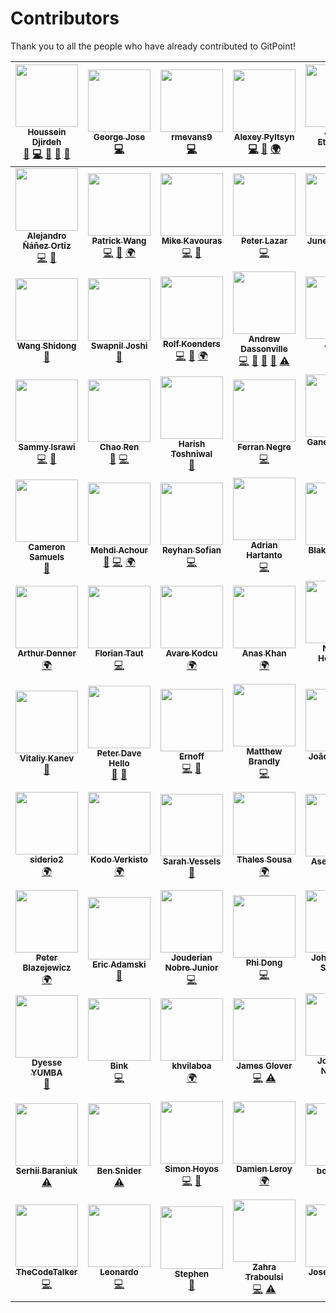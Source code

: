 # Contributors

Thank you to all the people who have already contributed to GitPoint!

<!-- ALL-CONTRIBUTORS-LIST:START - Do not remove or modify this section -->
| [<img src="https://avatars0.githubusercontent.com/u/12476932?v=3" width="100px;"/><br /><sub><b>Houssein Djirdeh</b></sub>](https://houssein.me)<br />[💬](#question-housseindjirdeh "Answering Questions") [💻](https://github.com/gitpoint/git-point/commits?author=housseindjirdeh "Code") [🎨](#design-housseindjirdeh "Design") [📖](https://github.com/gitpoint/git-point/commits?author=housseindjirdeh "Documentation") [👀](#review-housseindjirdeh "Reviewed Pull Requests") | [<img src="https://avatars0.githubusercontent.com/u/6994514?s=460&v=4" width="100px;"/><br /><sub><b>George Jose</b></sub>](https://github.com/g2jose)<br />[💻](https://github.com/gitpoint/git-point/commits?author=g2jose "Code") | [<img src="https://avatars3.githubusercontent.com/u/14151327?v=3" width="100px;"/><br /><sub><b>rmevans9</b></sub>](https://github.com/rmevans9)<br />[💻](https://github.com/gitpoint/git-point/commits?author=rmevans9 "Code") | [<img src="https://avatars1.githubusercontent.com/u/4408379?v=3" width="100px;"/><br /><sub><b>Alexey Pyltsyn</b></sub>](http://lex111.ru)<br />[💻](https://github.com/gitpoint/git-point/commits?author=lex111 "Code") [🐛](https://github.com/gitpoint/git-point/issues?q=author%3Alex111 "Bug reports") [🌍](#translation-lex111 "Translation") | [<img src="https://avatars2.githubusercontent.com/u/10660468?v=3" width="100px;"/><br /><sub><b>Jason Etcovitch</b></sub>](https://jasonet.co)<br />[💻](https://github.com/gitpoint/git-point/commits?author=JasonEtco "Code") | [<img src="https://avatars1.githubusercontent.com/u/1166143?v=3" width="100px;"/><br /><sub><b>Hosmel Quintana</b></sub>](http://hosmelq.com)<br />[💻](https://github.com/gitpoint/git-point/commits?author=hosmelq "Code") |
| :---: | :---: | :---: | :---: | :---: | :---: |
| [<img src="https://avatars0.githubusercontent.com/u/464978?v=3" width="100px;"/><br /><sub><b>Alejandro Ñáñez Ortiz</b></sub>](http://co.linkedin.com/in/alejandronanez/)<br />[💻](https://github.com/gitpoint/git-point/commits?author=alejandronanez "Code") [👀](#review-alejandronanez "Reviewed Pull Requests") | [<img src="https://avatars3.githubusercontent.com/u/3055294?v=3" width="100px;"/><br /><sub><b>Patrick Wang</b></sub>](https://patw.me)<br />[💻](https://github.com/gitpoint/git-point/commits?author=patw0929 "Code") [🐛](https://github.com/gitpoint/git-point/issues?q=author%3Apatw0929 "Bug reports") [🌍](#translation-patw0929 "Translation") | [<img src="https://avatars5.githubusercontent.com/u/627794?v=4" width="100px;"/><br /><sub><b>Mike Kavouras</b></sub>](https://github.com/mikekavouras)<br />[💻](https://github.com/gitpoint/git-point/commits?author=mikekavouras "Code") [🐛](https://github.com/gitpoint/git-point/issues?q=author%3Amikekavouras "Bug reports") | [<img src="https://avatars4.githubusercontent.com/u/4848554?v=4" width="100px;"/><br /><sub><b>Peter Lazar</b></sub>](https://github.com/peterlazar1993)<br />[💻](https://github.com/gitpoint/git-point/commits?author=peterlazar1993 "Code") | [<img src="https://avatars6.githubusercontent.com/u/5106887?v=4" width="100px;"/><br /><sub><b>June Domingo</b></sub>](https://github.com/junedomingo)<br />[💻](https://github.com/gitpoint/git-point/commits?author=junedomingo "Code") [🐛](https://github.com/gitpoint/git-point/issues?q=author%3Ajunedomingo "Bug reports") | [<img src="https://avatars7.githubusercontent.com/u/9287184?v=4" width="100px;"/><br /><sub><b>Antoine Boisadam</b></sub>](https://github.com/Antoine38660)<br />[💻](https://github.com/gitpoint/git-point/commits?author=Antoine38660 "Code") [🐛](https://github.com/gitpoint/git-point/issues?q=author%3AAntoine38660 "Bug reports") |
| [<img src="https://avatars6.githubusercontent.com/u/13142418?v=4" width="100px;"/><br /><sub><b>Wang Shidong</b></sub>](https://wsdjeg.github.io)<br />[📖](https://github.com/gitpoint/git-point/commits?author=wsdjeg "Documentation") | [<img src="https://avatars4.githubusercontent.com/u/2190589?v=4" width="100px;"/><br /><sub><b>Swapnil Joshi</b></sub>](http://swapnilmj.users.sourceforge.net/)<br />[📖](https://github.com/gitpoint/git-point/commits?author=swapnilmj "Documentation") | [<img src="https://avatars5.githubusercontent.com/u/408959?v=4" width="100px;"/><br /><sub><b>Rolf Koenders</b></sub>](https://github.com/RolfKoenders)<br />[💻](https://github.com/gitpoint/git-point/commits?author=RolfKoenders "Code") [🐛](https://github.com/gitpoint/git-point/issues?q=author%3ARolfKoenders "Bug reports") [🌍](#translation-RolfKoenders "Translation") | [<img src="https://avatars1.githubusercontent.com/u/10191084?v=4" width="100px;"/><br /><sub><b>Andrew Dassonville</b></sub>](https://andrewda.me)<br />[💻](https://github.com/gitpoint/git-point/commits?author=andrewda "Code") [💬](#question-andrewda "Answering Questions") [🐛](https://github.com/gitpoint/git-point/issues?q=author%3Aandrewda "Bug reports") [👀](#review-andrewda "Reviewed Pull Requests") [⚠️](https://github.com/gitpoint/git-point/commits?author=andrewda "Tests") | [<img src="https://avatars0.githubusercontent.com/u/2076088?v=4" width="100px;"/><br /><sub><b>Anton</b></sub>](https://medium.com/@antondomashnev)<br />[💻](https://github.com/gitpoint/git-point/commits?author=Antondomashnev "Code") | [<img src="https://avatars0.githubusercontent.com/u/14795799?v=4" width="100px;"/><br /><sub><b>Xuezheng Ma</b></sub>](https://github.com/xuezhma)<br />[💻](https://github.com/gitpoint/git-point/commits?author=xuezhma "Code") |
| [<img src="https://avatars0.githubusercontent.com/u/8962228?v=4" width="100px;"/><br /><sub><b>Sammy Israwi</b></sub>](https://github.com/SammyIsra)<br />[💻](https://github.com/gitpoint/git-point/commits?author=SammyIsra "Code") [🐛](https://github.com/gitpoint/git-point/issues?q=author%3ASammyIsra "Bug reports") | [<img src="https://avatars1.githubusercontent.com/u/8122587?v=4" width="100px;"/><br /><sub><b>Chao Ren</b></sub>](https://github.com/RogerAbyss)<br />[🐛](https://github.com/gitpoint/git-point/issues?q=author%3ARogerAbyss "Bug reports") [💻](https://github.com/gitpoint/git-point/commits?author=RogerAbyss "Code") | [<img src="https://avatars0.githubusercontent.com/u/11228182?v=4" width="100px;"/><br /><sub><b>Harish Toshniwal</b></sub>](https://introwit.in)<br />[📖](https://github.com/gitpoint/git-point/commits?author=introwit "Documentation") | [<img src="https://avatars2.githubusercontent.com/u/774577?v=4" width="100px;"/><br /><sub><b>Ferran Negre</b></sub>](http://github.com/ferrannp)<br />[💻](https://github.com/gitpoint/git-point/commits?author=ferrannp "Code") | [<img src="https://avatars2.githubusercontent.com/u/29695071?v=4" width="100px;"/><br /><sub><b>Ganesh Cauda Salim</b></sub>](https://github.com/caudaganesh)<br />[💻](https://github.com/gitpoint/git-point/commits?author=caudaganesh "Code") | [<img src="https://avatars0.githubusercontent.com/u/4316908?v=4" width="100px;"/><br /><sub><b>Wanda Ichsanul Isra</b></sub>](https://www.linkedin.com/in/wlisrausr)<br />[💻](https://github.com/gitpoint/git-point/commits?author=wlisrausr "Code") |
| [<img src="https://avatars0.githubusercontent.com/u/25394678?v=4" width="100px;"/><br /><sub><b>Cameron Samuels</b></sub>](http://cameronsamuels.com)<br />[📖](https://github.com/gitpoint/git-point/commits?author=CameronSamuels "Documentation") | [<img src="https://avatars2.githubusercontent.com/u/304450?v=4" width="100px;"/><br /><sub><b>Mehdi Achour</b></sub>](https://machour.idk.tn/)<br />[🐛](https://github.com/gitpoint/git-point/issues?q=author%3Amachour "Bug reports") [💻](https://github.com/gitpoint/git-point/commits?author=machour "Code") [🌍](#translation-machour "Translation") | [<img src="https://avatars2.githubusercontent.com/u/5353857?v=4" width="100px;"/><br /><sub><b>Reyhan Sofian</b></sub>](https://www.reyhan.tech/)<br />[💻](https://github.com/gitpoint/git-point/commits?author=reyhansofian "Code") | [<img src="https://avatars1.githubusercontent.com/u/11606323?v=4" width="100px;"/><br /><sub><b>Adrian Hartanto</b></sub>](https://github.com/adrianhartanto0)<br />[💻](https://github.com/gitpoint/git-point/commits?author=adrianhartanto0 "Code") | [<img src="https://avatars2.githubusercontent.com/u/3624869?v=4" width="100px;"/><br /><sub><b>Blake Y. Gong</b></sub>](https://github.com/blakegong)<br />[💻](https://github.com/gitpoint/git-point/commits?author=blakegong "Code") | [<img src="https://avatars3.githubusercontent.com/u/1736154?v=4" width="100px;"/><br /><sub><b>Xianming Zhong</b></sub>](https://github.com/chinesedfan)<br />[💻](https://github.com/gitpoint/git-point/commits?author=chinesedfan "Code") [🐛](https://github.com/gitpoint/git-point/issues?q=author%3Achinesedfan "Bug reports") |
| [<img src="https://avatars0.githubusercontent.com/u/13774309?v=4" width="100px;"/><br /><sub><b>Arthur Denner</b></sub>](https://github.com/arthurdenner)<br />[🌍](#translation-arthurdenner "Translation") | [<img src="https://avatars1.githubusercontent.com/u/18403881?v=4" width="100px;"/><br /><sub><b>Florian Taut</b></sub>](https://taut-fl.de)<br />[💻](https://github.com/gitpoint/git-point/commits?author=tautf "Code") | [<img src="https://avatars0.githubusercontent.com/u/15075759?v=4" width="100px;"/><br /><sub><b>Avare Kodcu</b></sub>](http://www.avarekodcu.com/iletisim)<br />[🌍](#translation-abdurrahmanekr "Translation") | [<img src="https://avatars0.githubusercontent.com/u/23240518?v=4" width="100px;"/><br /><sub><b>Anas Khan</b></sub>](http://anask.xyz)<br />[🌍](#translation-anaskhan96 "Translation") | [<img src="https://avatars0.githubusercontent.com/u/1930729?v=4" width="100px;"/><br /><sub><b>Nelson Henrique</b></sub>](https://github.com/nersoh)<br />[💻](https://github.com/gitpoint/git-point/commits?author=nersoh "Code") | [<img src="https://avatars3.githubusercontent.com/u/23623237?v=4" width="100px;"/><br /><sub><b>Charles Kenney</b></sub>](http://charleskenney.com)<br />[💻](https://github.com/gitpoint/git-point/commits?author=Charliekenney23 "Code") |
| [<img src="https://avatars0.githubusercontent.com/u/18398761?v=4" width="100px;"/><br /><sub><b>Vitaliy Kanev</b></sub>](https://github.com/vitalkanev)<br />[📖](https://github.com/gitpoint/git-point/commits?author=vitalkanev "Documentation") | [<img src="https://avatars3.githubusercontent.com/u/3691490?v=4" width="100px;"/><br /><sub><b>Peter Dave Hello</b></sub>](https://www.peterdavehello.org/)<br />[📖](https://github.com/gitpoint/git-point/commits?author=PeterDaveHello "Documentation") [🔧](#tool-PeterDaveHello "Tools") | [<img src="https://avatars3.githubusercontent.com/u/10849025?v=4" width="100px;"/><br /><sub><b>Ernoff</b></sub>](https://github.com/Ernoff)<br />[💻](https://github.com/gitpoint/git-point/commits?author=Ernoff "Code") [🐛](https://github.com/gitpoint/git-point/issues?q=author%3AErnoff "Bug reports") | [<img src="https://avatars3.githubusercontent.com/u/820696?v=4" width="100px;"/><br /><sub><b>Matthew Brandly</b></sub>](http://words.brandly.me/about/)<br />[💻](https://github.com/gitpoint/git-point/commits?author=brandly "Code") | [<img src="https://avatars2.githubusercontent.com/u/11836470?v=4" width="100px;"/><br /><sub><b>João Fonseca</b></sub>](https://github.com/Jpfonseca)<br />[🌍](#translation-Jpfonseca "Translation") | [<img src="https://avatars3.githubusercontent.com/u/10121964?v=4" width="100px;"/><br /><sub><b>Arjun Curat</b></sub>](https://github.com/acurat)<br />[📖](https://github.com/gitpoint/git-point/commits?author=acurat "Documentation") |
| [<img src="https://avatars3.githubusercontent.com/u/16878891?v=4" width="100px;"/><br /><sub><b>siderio2</b></sub>](https://github.com/siderio2)<br />[🌍](#translation-siderio2 "Translation") | [<img src="https://avatars1.githubusercontent.com/u/32579769?v=4" width="100px;"/><br /><sub><b>Kodo Verkisto</b></sub>](https://github.com/kodisto)<br />[🌍](#translation-kodisto "Translation") | [<img src="https://avatars3.githubusercontent.com/u/82317?v=4" width="100px;"/><br /><sub><b>Sarah Vessels</b></sub>](http://sarahvessels.com/)<br />[📖](https://github.com/gitpoint/git-point/commits?author=cheshire137 "Documentation") | [<img src="https://avatars2.githubusercontent.com/u/3764756?v=4" width="100px;"/><br /><sub><b>Thales Sousa</b></sub>](https://github.com/tminussi)<br />[🌍](#translation-tminussi "Translation") | [<img src="https://avatars0.githubusercontent.com/u/6106941?v=4" width="100px;"/><br /><sub><b>Aseem Sood</b></sub>](https://github.com/asood123)<br />[📖](https://github.com/gitpoint/git-point/commits?author=asood123 "Documentation") | [<img src="https://avatars2.githubusercontent.com/u/7842156?v=4" width="100px;"/><br /><sub><b>Eliott hauteclair</b></sub>](https://eliott.be)<br />[🌍](#translation-Eliottiosdevs "Translation") |
| [<img src="https://avatars3.githubusercontent.com/u/14539?v=4" width="100px;"/><br /><sub><b>Peter Blazejewicz</b></sub>](http://www.linkedin.com/in/peterblazejewicz)<br />[🌍](#translation-peterblazejewicz "Translation") | [<img src="https://avatars0.githubusercontent.com/u/6516758?v=4" width="100px;"/><br /><sub><b>Eric Adamski</b></sub>](https://github.com/ericadamski)<br />[🐛](https://github.com/gitpoint/git-point/issues?q=author%3Aericadamski "Bug reports") | [<img src="https://avatars2.githubusercontent.com/u/1559013?v=4" width="100px;"/><br /><sub><b>Jouderian Nobre Junior</b></sub>](https://github.com/jouderianjr)<br />[💻](https://github.com/gitpoint/git-point/commits?author=jouderianjr "Code") | [<img src="https://avatars2.githubusercontent.com/u/5158502?v=4" width="100px;"/><br /><sub><b>Phi Dong</b></sub>](http://www.phidong.com)<br />[💻](https://github.com/gitpoint/git-point/commits?author=pdong "Code") | [<img src="https://avatars2.githubusercontent.com/u/17956698?v=4" width="100px;"/><br /><sub><b>John Patrick Salcedo</b></sub>](https://github.com/jpls93)<br />[💻](https://github.com/gitpoint/git-point/commits?author=jpls93 "Code") | [<img src="https://avatars2.githubusercontent.com/u/11599942?v=4" width="100px;"/><br /><sub><b>Óscar Carretero</b></sub>](https://github.com/ocarreterom)<br />[💻](https://github.com/gitpoint/git-point/commits?author=ocarreterom "Code") |
| [<img src="https://avatars3.githubusercontent.com/u/5528931?v=4" width="100px;"/><br /><sub><b>Dyesse YUMBA</b></sub>](https://github.com/dyesseyumba)<br />[🔧](#tool-dyesseyumba "Tools") | [<img src="https://avatars0.githubusercontent.com/u/20456165?v=4" width="100px;"/><br /><sub><b>Bink</b></sub>](https://binkpitch.me/)<br />[💻](https://github.com/gitpoint/git-point/commits?author=binkpitch "Code") | [<img src="https://avatars2.githubusercontent.com/u/10085841?v=4" width="100px;"/><br /><sub><b>khvilaboa</b></sub>](https://github.com/khvilaboa)<br />[🌍](#translation-khvilaboa "Translation") | [<img src="https://avatars1.githubusercontent.com/u/40802?v=4" width="100px;"/><br /><sub><b>James Glover</b></sub>](http://jamesmglover.com)<br />[💻](https://github.com/gitpoint/git-point/commits?author=jglover "Code") [⚠️](https://github.com/gitpoint/git-point/commits?author=jglover "Tests") | [<img src="https://avatars2.githubusercontent.com/u/3025600?v=4" width="100px;"/><br /><sub><b>Jose Luis Naranjo</b></sub>](https://co.linkedin.com/in/josenaranjo/en)<br />[💻](https://github.com/gitpoint/git-point/commits?author=josenaranjo "Code") | [<img src="https://avatars0.githubusercontent.com/u/1285032?v=4" width="100px;"/><br /><sub><b>Tobias Lohse</b></sub>](http://MrLoh.se)<br />[💻](https://github.com/gitpoint/git-point/commits?author=MrLoh "Code") |
| [<img src="https://avatars3.githubusercontent.com/u/5467717?v=4" width="100px;"/><br /><sub><b>Serhii Baraniuk</b></sub>](https://www.facebook.com/serhii.baraniuk)<br />[⚠️](https://github.com/gitpoint/git-point/commits?author=kenitive "Tests") | [<img src="https://avatars2.githubusercontent.com/u/57701?v=4" width="100px;"/><br /><sub><b>Ben Snider</b></sub>](http://www.bensnider.com/)<br />[⚠️](https://github.com/gitpoint/git-point/commits?author=stupergenius "Tests") | [<img src="https://avatars1.githubusercontent.com/u/23706543?v=4" width="100px;"/><br /><sub><b>Simon Hoyos</b></sub>](https://www.linkedin.com/in/simonhoyos/)<br />[💻](https://github.com/gitpoint/git-point/commits?author=shmesa22 "Code") [🎨](#design-shmesa22 "Design") | [<img src="https://avatars3.githubusercontent.com/u/10438692?v=4" width="100px;"/><br /><sub><b>Damien Leroy</b></sub>](https://github.com/ShiiFu)<br />[🌍](#translation-ShiiFu "Translation") | [<img src="https://avatars1.githubusercontent.com/u/686676?v=4" width="100px;"/><br /><sub><b>botbotbot</b></sub>](http://dev.im-bot.com)<br />[⚠️](https://github.com/gitpoint/git-point/commits?author=ibotdotout "Tests") | [<img src="https://avatars1.githubusercontent.com/u/8254906?v=4" width="100px;"/><br /><sub><b>Dmytro Kytsmen</b></sub>](https://github.com/Kietzmann)<br />[🌍](#translation-Kietzmann "Translation") |
| [<img src="https://avatars0.githubusercontent.com/u/3683673?v=4" width="100px;"/><br /><sub><b>TheCodeTalker</b></sub>](https://thecodetalker.github.io/)<br />[💻](https://github.com/gitpoint/git-point/commits?author=TheCodeTalker "Code") | [<img src="https://avatars0.githubusercontent.com/u/2670744?v=4" width="100px;"/><br /><sub><b>Leonardo</b></sub>](https://github.com/LeoCp)<br />[💻](https://github.com/gitpoint/git-point/commits?author=LeoCp "Code") | [<img src="https://avatars2.githubusercontent.com/u/13105865?v=4" width="100px;"/><br /><sub><b>Stephen</b></sub>](https://github.com/coderste)<br />[📖](https://github.com/gitpoint/git-point/commits?author=coderste "Documentation") | [<img src="https://avatars0.githubusercontent.com/u/5565340?v=4" width="100px;"/><br /><sub><b>Zahra Traboulsi</b></sub>](http://www.zahra.tech)<br />[💻](https://github.com/gitpoint/git-point/commits?author=ZahraTee "Code") [⚠️](https://github.com/gitpoint/git-point/commits?author=ZahraTee "Tests") | [<img src="https://avatars3.githubusercontent.com/u/13391685?v=4" width="100px;"/><br /><sub><b>Joseba Carral</b></sub>](http://codevs.es)<br />[🌍](#translation-jcarral "Translation") |
<!-- ALL-CONTRIBUTORS-LIST:END -->
